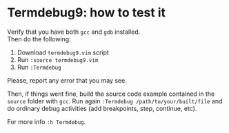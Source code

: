 # Termdebug9: how to test it

Verify that you have both `gcc` and `gdb` installed.    
Then do the following:

1. Download `termdebug9.vim` script
2. Run `:source termdebug9.vim`
3. Run `:Termdebug`

Please, report any error that you may see.

Then, if things went fine, build the source code example contained in the `source` folder with `gcc`.
Run again `:Termdebug /path/to/your/built/file` and do ordinary debug activities (add breakpoints, step, continue, etc). 

For more info `:h Termdebug`. 
